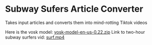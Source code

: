 # Subway Sufers Article Converter

Takes input articles and converts them into mind-rotting Tiktok videos

Here is the vosk model: [vosk-model-en-us-0.22.zip](https://alphacephei.com/vosk/models/vosk-model-en-us-0.22.zip)
Link to two-hour subway surfers vid: [surf.mp4](https://drive.google.com/file/d/1Sjzjsu9ALsZF0nRAjhi6vPGJurAkQwJs/view?usp=drive_link)
